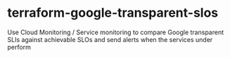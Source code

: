 # terraform-google-transparent-slos
Use Cloud Monitoring / Service monitoring to compare Google transparent SLIs against achievable SLOs and send alerts when the services under perform

